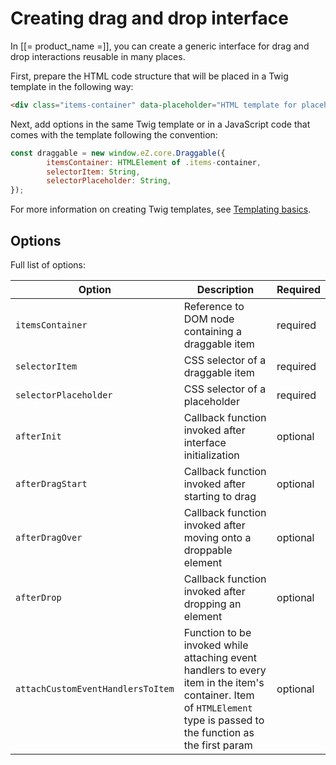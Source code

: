 # Creating drag and drop interface

In [[= product_name =]], you can create a generic interface for drag and drop interactions reusable in many places.

First, prepare the HTML code structure that will be placed in a Twig template in the following way:

```html
<div class="items-container" data-placeholder="HTML template for placeholder"></div>
```

Next, add options in the same Twig template or in a JavaScript code that comes with the template following the convention:

```javascript
const draggable = new window.eZ.core.Draggable({
        itemsContainer: HTMLElement of .items-container,
        selectorItem: String,
        selectorPlaceholder: String,
});
```

For more information on creating Twig templates, see [Templating basics](../guide/templates.md).

## Options

Full list of options:

|Option|Description|Required|
|------|-----------|--------|
|`itemsContainer`|Reference to DOM node containing a draggable item|required|
|`selectorItem`|CSS selector of a draggable item|required|
|`selectorPlaceholder`|CSS selector of a placeholder|required|
|`afterInit`|Callback function invoked after interface initialization|optional|
|`afterDragStart`|Callback function invoked after starting to drag|optional|
|`afterDragOver`|Callback function invoked after moving onto a droppable element|optional|
|`afterDrop`|Callback function invoked after dropping an element|optional|
|`attachCustomEventHandlersToItem`|Function to be invoked while attaching event handlers to every item in the item's container. Item of `HTMLElement` type is passed to the function as the first param|optional|

